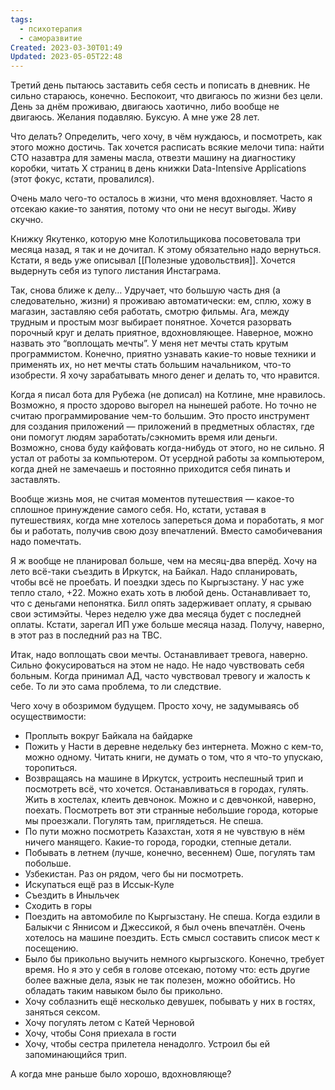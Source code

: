 ```yaml
---
tags:
  - психотерапия
  - саморазвитие
Created: 2023-03-30T01:49
Updated: 2023-05-05T22:48
---
```

Третий день пытаюсь заставить себя сесть и пописать в дневник. Не сильно стараюсь, конечно. Беспокоит, что двигаюсь по жизни без цели. День за днём проживаю, двигаюсь хаотично, либо вообще не двигаюсь. Желания подавляю. Буксую. А мне уже 28 лет.

Что делать? Определить, чего хочу, в чём нуждаюсь, и посмотреть, как этого можно достичь. Так хочется расписать всякие мелочи типа: найти СТО назавтра для замены масла, отвезти машину на диагностику коробки, читать Х страниц в день книжки Data-Intensive Applications (этот фокус, кстати, провалился).

Очень мало чего-то осталось в жизни, что меня вдохновляет. Часто я отсекаю какие-то занятия, потому что они не несут выгоды. Живу скучно.

Книжку Якутенко, которую мне Колотильщикова посоветовала три месяца назад, я так и не дочитал. К этому обязательно надо вернуться. Кстати, я ведь уже описывал [[Полезные удовольствия]]. Хочется выдернуть себя из тупого листания Инстаграма.

Так, снова ближе к делу… Удручает, что большую часть дня (а следовательно, жизни) я проживаю автоматически: ем, сплю, хожу в магазин, заставляю себя работать, смотрю фильмы. Ага, между трудным и простым мозг выбирает понятное. Хочется разорвать порочный круг и делать приятное, вдохновляющее. Наверное, можно назвать это “воплощать мечты”. У меня нет мечты стать крутым программистом. Конечно, приятно узнавать какие-то новые техники и применять их, но нет мечты стать большим начальником, что-то изобрести. Я хочу зарабатывать много денег и делать то, что нравится.

Когда я писал бота для Рубежа (не дописал) на Котлине, мне нравилось. Возможно, я просто здорово выгорел на нынешей работе. Но точно не считаю программирование чем-то большим. Это просто инструмент для создания приложений — приложений в предметных областях, где они помогут людям заработать/сэкномить время или деньги. Возможно, снова буду кайфовать когда-нибудь от этого, но не сильно. Я устал от работы за компьютером. От усердной работы за компьютером, когда дней не замечаешь и постоянно приходится себя пинать и заставлять.

Вообще жизнь моя, не считая моментов путешествия — какое-то сплошное принуждение самого себя. Но, кстати, уставая в путешествиях, когда мне хотелось запереться дома и поработать, я мог бы и работать, получив свою дозу впечатлений. Вместо самобичевания надо помечтать.

Я ж вообще не планировал больше, чем на месяц-два вперёд. Хочу на лето всё-таки съездить в Иркутск, на Байкал. Надо спланировать, чтобы всё не проебать. И поездки здесь по Кыргызстану. У нас уже тепло стало, +22. Можно ехать хоть в любой день. Останавливает то, что с деньгами непонятка. Билл опять задерживает оплату, я срываю свои эстимэйты. Через неделю уже два месяца будет с последней оплаты. Кстати, зарегал ИП уже больше месяца назад. Получу, наверно, в этот раз в последний раз на TBC.

Итак, надо воплощать свои мечты. Останавливает тревога, наверно. Сильно фокусироваться на этом не надо. Не надо чувствовать себя больным. Когда принимал АД, часто чувствовал тревогу и жалость к себе. То ли это сама проблема, то ли следствие.

Чего хочу в обозримом будущем. Просто хочу, не задумываясь об осуществимости:

- Проплыть вокруг Байкала на байдарке
- Пожить у Насти в деревне недельку без интернета. Можно с кем-то, можно одному. Читать книги, не думать о том, что я что-то упускаю, торопиться.
- Возвращаясь на машине в Иркутск, устроить неспешный трип и посмотреть всё, что хочется. Останавливаться в городах, гулять. Жить в хостелах, клеить девчонок. Можно и с девчонкой, наверно, поехать. Посмотреть вот эти странные небольшие города, которые мы проезжали. Погулять там, приглядеться. Не спеша.
- По пути можно посмотреть Казахстан, хотя я не чувствую в нём ничего манящего. Какие-то города, городки, степные детали.
- Побывать в летнем (лучше, конечно, весеннем) Оше, погулять там побольше.
- Узбекистан. Раз он рядом, чего бы ни посмотреть.
- Искупаться ещё раз в Иссык-Куле
- Съездить в Иныльчек
- Сходить в горы
- Поездить на автомобиле по Кыргызстану. Не спеша. Когда ездили в Балыкчи с Яннисом и Джессикой, я был очень впечатлён. Очень хотелось на машине поездить. Есть смысл составить список мест к посещению.
- Было бы прикольно выучить немного кыргызского. Конечно, требует время. Но я это у себя в голове отсекаю, потому что: есть другие более важные дела, язык не так полезен, можно обойтись. Но обладать таким навыком было бы прикольно.
- Хочу соблазнить ещё несколько девушек, побывать у них в гостях, заняться сексом.
- Хочу погулять летом с Катей Черновой
- Хочу, чтобы Соня приехала в гости
- Хочу, чтобы сестра прилетела ненадолго. Устроил бы ей запоминающийся трип.

А когда мне раньше было хорошо, вдохновляюще?